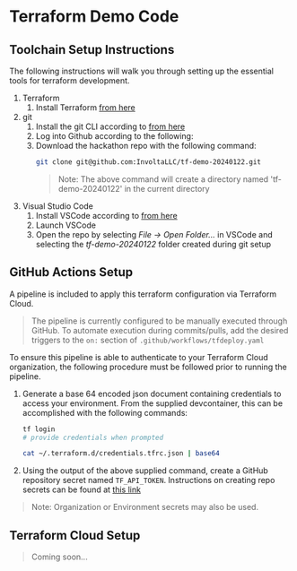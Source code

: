 # Terraform Demo Code


## Toolchain Setup Instructions
The following instructions will walk you through setting up the essential tools for terraform development.  

1. Terraform
    1. Install Terraform [from here](https://developer.hashicorp.com/terraform/install?ajs_aid=dd109969-1f79-4167-9dba-06915e35a3fd&product_intent=terraform)
1. git
    1. Install the git CLI according to [from here](https://gitforwindows.org/)
    1. Log into Github according to the following:
    1. Download the hackathon repo with the following command:
        ```bash
        git clone git@github.com:InvoltaLLC/tf-demo-20240122.git
        ```
        > Note: The above command will create a directory named 'tf-demo-20240122' in the current directory
1. Visual Studio Code
    1. Install VSCode according to [from here](https://code.visualstudio.com/download)
    1. Launch VSCode
    1. Open the repo by selecting *File -> Open Folder...* in VSCode and selecting the *tf-demo-20240122* folder created during git setup

## GitHub Actions Setup
A pipeline is included to apply this terraform configuration via Terraform Cloud.  
> The pipeline is currently configured to be manually executed through GitHub.  To automate execution during commits/pulls, add the desired triggers to the ```on:``` section of ```.github/workflows/tfdeploy.yaml```

To ensure this pipeline is able to authenticate to your Terraform Cloud organization, the following procedure must be followed prior to running the pipeline.
1. Generate a base 64 encoded json document containing credentials to access your environment.  From the supplied devcontainer, this can be accomplished with the following commands:
    ```bash 
    tf login
    # provide credentials when prompted

    cat ~/.terraform.d/credentials.tfrc.json | base64
    ```
1. Using the output of the above supplied command, create a GitHub repository secret named ```TF_API_TOKEN```.  Instructions on creating repo secrets can be found at [this link](https://docs.github.com/en/actions/security-guides/using-secrets-in-github-actions#creating-secrets-for-a-repository)
> Note: Organization or Environment secrets may also be used.

## Terraform Cloud Setup
> Coming soon...


